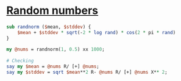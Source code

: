 [1]: http://rosettacode.org/wiki/Random_numbers

# [Random numbers][1]

```perl
sub randnorm ($mean, $stddev) {
    $mean + $stddev * sqrt(-2 * log rand) * cos(2 * pi * rand)
}
 
my @nums = randnorm(1, 0.5) xx 1000;
 
# Checking
say my $mean = @nums R/ [+] @nums;
say my $stddev = sqrt $mean**2 R- @nums R/ [+] @nums X** 2;
 
```